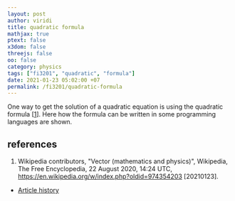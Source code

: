 ```yaml
---
layout: post
author: viridi
title: quadratic formula
mathjax: true
ptext: false
x3dom: false
threejs: false
oo: false
category: physics
tags: ["fi3201", "quadratic", "formula"]
date: 2021-01-23 05:02:00 +07
permalink: /fi3201/quadratic-formula
---
```

One way to get the solution of a quadratic equation is using the quadratic formula [[1](#ref1)]. Here how the formula can be written in some programming languages are shown.


## references
1. <a name="ref1"></a>Wikipedia contributors, "Vector (mathematics and physics)", Wikipedia, The Free Encyclopedia, 22 August 2020, 14:24 UTC, <https://en.wikipedia.org/w/index.php?oldid=974354203> [20210123].

+ [Article history](https://github.com/butiran/butiran.github.io/commits/master/_posts/fi3201/2021-01-23-quadratic-formula.md)


